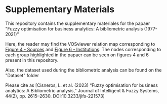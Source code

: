# Supplementary Materials

This repository contains the supplementary materiales for the papaer "Fuzzy optimisation for business analytics: A bibliometric analysis (1977-2021)"

Here, the reader may find the VOSviewer relation map corresponding to [Figure 4 - Sources](https://tinyurl.com/ycjpdjbr) and [Figure 6 - Institutions](https://tinyurl.com/ycyasnd7). The nodes corresponding to each group highlighted in the papaer can be seen on figures 4 and 6 present in this repository.

Also, the dataset used during the bibliometric analysis can be found on the "Dataset" folder

Please cite as [Cisneros, L. et al. (2023) “Fuzzy optimisation for business analytics: A Bibliometric analysis,” Journal of Intelligent & Fuzzy Systems, 44(2), pp. 2615–2630. DOI:10.3233/jifs-221573]
